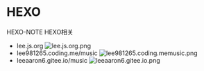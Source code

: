 # HEXO
HEXO-NOTE
HEXO相关

- lee.js.org
  ![lee.js.org.png](https://img.hacpai.com/file/2019/09/lee.js.org-e0d96f7c.png)
- lee981265.coding.me/music
  ![lee981265.coding.memusic.png](https://img.hacpai.com/file/2019/09/lee981265.coding.memusic-6ebaeae7.png)
- leeaaron6.gitee.io/music
  ![leeaaron6.gitee.io.png](https://img.hacpai.com/file/2019/09/leeaaron6.gitee.io-3593eb91.png)

